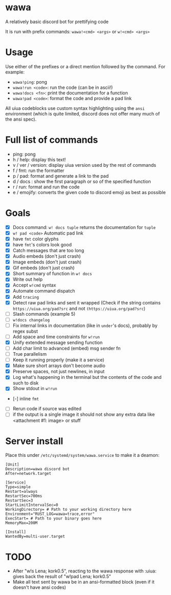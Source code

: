# wawa
A relatively basic discord bot for prettifying code

It is run with prefix commands: `wawa!<cmd> <args>` or `w!<cmd> <args>`

# Usage
Use either of the prefixes or a direct mention followed by the command. For example:
- `wawa!ping`: pong
- `wawa!run <code>`: run the code (can be in ascii!)
- `wawa!docs <fn>`: print the documentation for a function
- `wawa!pad <code>`: format the code and provide a pad link

All uiua codeblocks use custom syntax highlighting using the `ansi` environment (which is
quite limited, discord does not offer many much of the ansi spec).

# Full list of commands
- ping: pong
- h / help: display this text!
- v / ver / version: display uiua version used by the rest of commands
- f / fmt: run the formatter
- p / pad: format and generate a link to the pad
- d / docs <fn>: show the first paragraph or so of the specified function
- r / run: format and run the code
- e / emojify: converts the given code to discord emoji as best as possible


# Goals
- [X] Docs command: `w! docs tuple` returns the documentation for `tuple`
- [X] `w! pad <code>` Automatic pad link
- [X] have `fmt` color glyphs
- [X] have `fmt`'s colors look good
- [X] Catch messages that are too long
- [X] Audio embeds (don't just crash)
- [X] Image embeds (don't just crash)
- [X] Gif embeds (don't just crash)
- [X] Short summary of function in `w! docs`
- [X] Write out help
- [X] Accept `w!cmd` syntax
- [X] Automate command dispatch
- [X] Add `tracing`
- [X] Detect raw pad links and sent it wrapped (Check if the string contains `https://uiua.org/pad?src` and not `(https://uiua.org/pad?src`)
- [ ] Slash commands (example 5)
- [ ] `w!docs changelog`
- [ ] Fix internal links in documentation (like in `under`'s docs), probably by regex subst
- [ ] Add space and time constraints for `w!run`
- [X] Unify extended message sending function
- [ ] Add char limit to advanced (embed) msg sender fn
- [ ] True parallelism
- [ ] Keep it running properly (make it a service)
- [X] Make sure short arrays don't become audio
- [X] Preserve spaces, not just newlines, in input
- [X] Log what's happening in the terminal but the contents of the code and such to disk
- [X] Show stdout in `w!run`
- [-] inline `fmt`
- [ ] Rerun code if source was edited
- [ ] if the output is a single image it should not show any extra data like <attachment #1: image> or stuff

# Server install
Place this under `/etc/systemd/system/wawa.service` to make it a deamon:
```systemd
[Unit]
Description=wawa discord bot
After=network.target

[Service]
Type=simple
Restart=always
RestartSec=700ms
RestartSec=3
StartLimitIntervalSec=0
WorkingDirectory= # Path to your working directory here
Environment="RUST_LOG=wawa=trace,error"
ExecStart= # Path to your binary goes here
MemoryMax=200M

[Install]
WantedBy=multi-user.target
```

# TODO
- After "w!s Lena; kork0.5", reacting to the wawa response with :uiua: gives back the result of "w!pad Lena; kork0.5"
- Make all text sent by wawa be in an ansi-formatted block (even if it doesn't have ansi codes)
